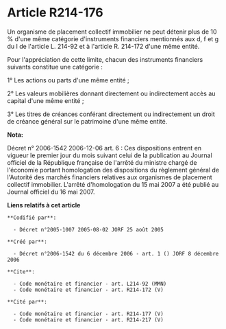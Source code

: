 # Article R214-176

Un organisme de placement collectif immobilier ne peut détenir plus de 10 % d'une même catégorie d'instruments financiers
mentionnés aux d, f et g du I de l'article L. 214-92 et à l'article R. 214-172 d'une même entité.

Pour l'appréciation de cette limite, chacun des instruments financiers suivants constitue une catégorie :

1° Les actions ou parts d'une même entité ;

2° Les valeurs mobilières donnant directement ou indirectement accès au capital d'une même entité ;

3° Les titres de créances conférant directement ou indirectement un droit de créance général sur le patrimoine d'une même
entité.

**Nota:**

Décret n° 2006-1542 2006-12-06 art. 6 : Ces dispositions entrent en vigueur le premier jour du mois suivant celui de la
publication au Journal officiel de la République française de l'arrêté du ministre chargé de l'économie portant homologation
des dispositions du règlement général de l'Autorité des marchés financiers relatives aux organismes de placement collectif
immobilier. L'arrêté d'homologation du 15 mai 2007 a été publié au Journal officiel du 16 mai 2007.

**Liens relatifs à cet article**

	**Codifié par**:

	  - Décret n°2005-1007 2005-08-02 JORF 25 août 2005

	**Créé par**:

	  - Décret n°2006-1542 du 6 décembre 2006 - art. 1 () JORF 8 décembre 2006

	**Cite**:

	  - Code monétaire et financier - art. L214-92 (MMN)
	  - Code monétaire et financier - art. R214-172 (V)

	**Cité par**:

	  - Code monétaire et financier - art. R214-177 (V)
	  - Code monétaire et financier - art. R214-217 (V)
